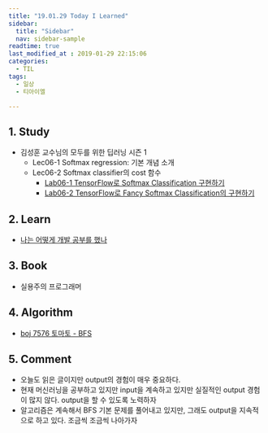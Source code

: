 ```yaml
---
title: "19.01.29 Today I Learned"
sidebar:
  title: "Sidebar"
  nav: sidebar-sample
readtime: true
last_modified_at : 2019-01-29 22:15:06
categories:
  - TIL
tags:
  - 일상
  - 티아이엘

---
```


## 1. Study

- 김성훈 교수님의 모두를 위한 딥러닝 시즌 1
    - Lec06-1 Softmax regression: 기본 개념 소개
    - Lec06-2 Softmax classifier의 cost 함수
      - [Lab06-1 TensorFlow로 Softmax Classification 구현하기](https://github.com/jinhyeok-kim/MLStudy/blob/master/MLStudy_Lab/MLStudy_Lab06-1.ipynb)
      - [Lab06-2 TensorFlow로 Fancy Softmax Classification의 구현하기](https://github.com/jinhyeok-kim/MLStudy/blob/master/MLStudy_Lab/MLStudy_Lab06-2.ipynb)


## 2. Learn

- [나는 어떻게 개발 공부를 했나](https://medium.com/@Jbee_/%EB%82%98%EB%8A%94-%EC%96%B4%EB%96%BB%EA%B2%8C-%EA%B0%9C%EB%B0%9C-%EA%B3%B5%EB%B6%80%EB%A5%BC-%ED%96%88%EB%82%98-2%ED%8E%B8-267a7ee108dc)

## 3. Book

- 실용주의 프로그래머

## 4. Algorithm

- [boj 7576 토마토 - BFS](https://github.com/jinhyeok-kim/Algorithm/blob/master/Java/boj/_7576_Tomato/src/Main.java)


## 5. Comment

- 오늘도 읽은 글이지만 output의 경험이 매우 중요하다.
- 현재 머신러닝을 공부하고 있지만 input을 계속하고 있지만 실질적인 output 경험이 많지 않다. output을 할 수 있도록 노력하자
- 알고리즘은 계속해서 BFS 기본 문제를 풀어내고 있지만, 그래도 output을 지속적으로 하고 있다. 조금씩 조금씩 나아가자
